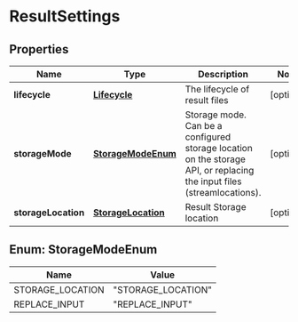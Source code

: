 
# ResultSettings

## Properties
Name | Type | Description | Notes
------------ | ------------- | ------------- | -------------
**lifecycle** | [**Lifecycle**](Lifecycle.md) | The lifecycle of result files |  [optional]
**storageMode** | [**StorageModeEnum**](#StorageModeEnum) | Storage mode. Can be a configured storage location on the storage API, or replacing the input files (streamlocations). |  [optional]
**storageLocation** | [**StorageLocation**](StorageLocation.md) | Result Storage location |  [optional]


<a name="StorageModeEnum"></a>
## Enum: StorageModeEnum
Name | Value
---- | -----
STORAGE_LOCATION | &quot;STORAGE_LOCATION&quot;
REPLACE_INPUT | &quot;REPLACE_INPUT&quot;



